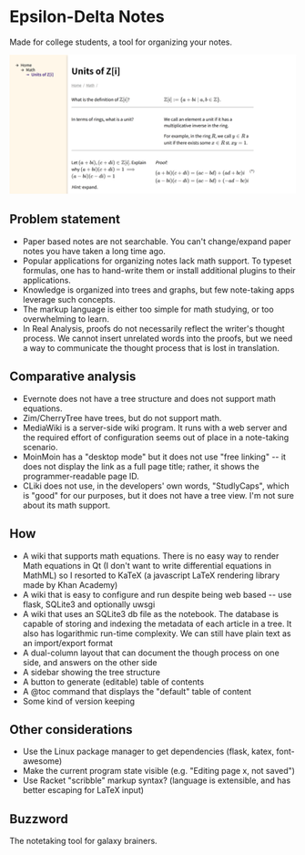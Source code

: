 # Epsilon-Delta Notes

Made for college students, a tool for organizing your notes.

![preview](readme_pics/zi.png)

## Problem statement

- Paper based notes are not searchable. You can't change/expand paper notes you have taken a long time ago.
- Popular applications for organizing notes lack math support. To typeset formulas, one has to hand-write them or install additional plugins to their applications.
- Knowledge is organized into trees and graphs, but few note-taking apps leverage such concepts.
- The markup language is either too simple for math studying, or too overwhelming to learn.
- In Real Analysis, proofs do not necessarily reflect the writer's thought process. We cannot insert unrelated words into the proofs, but we need a way to communicate the thought process that is lost in translation.

## Comparative analysis

- Evernote does not have a tree structure and does not support math equations.
- Zim/CherryTree have trees, but do not support math.
- MediaWiki is a server-side wiki program. It runs with a web server and the required effort of configuration seems out of place in a note-taking scenario.
- MoinMoin has a "desktop mode" but it does not use "free linking" -- it does not display the link as a full page title; rather, it shows the programmer-readable page ID.
- CLiki does not use, in the developers' own words, "StudlyCaps", which is "good" for our purposes, but it does not have a tree view. I'm not sure about its math support.

## How

- A wiki that supports math equations. There is no easy way to render Math equations in Qt (I don't want to write differential equations in MathML) so I resorted to KaTeX (a javascript LaTeX rendering library made by Khan Academy)
- A wiki that is easy to configure and run despite being web based -- use flask, SQLite3 and optionally uwsgi
- A wiki that uses an SQLite3 db file as the notebook. The database is capable of storing and indexing the metadata of each article in a tree. It also has logarithmic run-time complexity. We can still have plain text as an import/export format
- A dual-column layout that can document the though process on one side, and answers on the other side
- A sidebar showing the tree structure
- A button to generate (editable) table of contents
- A @toc command that displays the "default" table of content
- Some kind of version keeping

## Other considerations

- Use the Linux package manager to get dependencies (flask, katex, font-awesome)
- Make the current program state visible (e.g. "Editing page x, not saved")
- Use Racket "scribble" markup syntax? (language is extensible, and has better escaping for LaTeX input)

## Buzzword

The notetaking tool for galaxy brainers.
